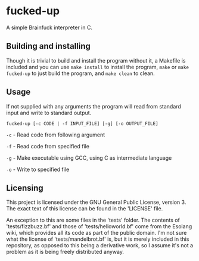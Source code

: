 # fucked-up

A simple Brainfuck interpreter in C.


## Building and installing

Though it is trivial to build and install the program without it, a Makefile is included and you can use `make install` to install the program, `make` or `make fucked-up` to just build the program, and `make clean` to clean.


## Usage

If not supplied with any arguments the program will read from standard input and write to standard output.

`fucked-up [-c CODE | -f INPUT_FILE] [-g] [-o OUTPUT_FILE]`


`-c` - Read code from following argument

`-f` - Read code from specified file

`-g` - Make executable using GCC, using C as intermediate language

`-o` - Write to specified file

## Licensing

This project is licensed under the GNU General Public License, version 3. The exact text of this license can be found in the 'LICENSE' file.

An exception to this are some files in the 'tests' folder. The contents of 'tests/fizzbuzz.bf' and those of 'tests/helloworld.bf' come from the Esolang wiki, which provides all its code as part of the public domain.
I'm not sure what the license of 'tests/mandelbrot.bf' is, but it is merely included in this repository, as opposed to this being a derivative work, so I assume it's not a problem as it is being freely distributed anyway.
